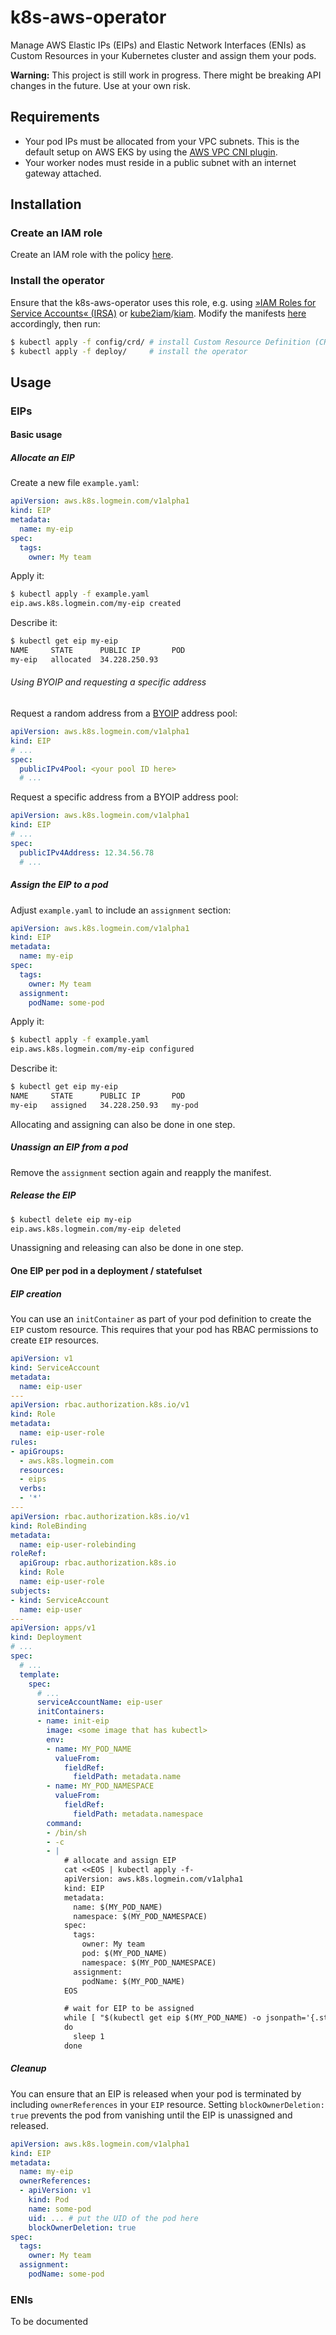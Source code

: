 # k8s-aws-operator

Manage AWS Elastic IPs (EIPs) and Elastic Network Interfaces (ENIs) as Custom Resources in your Kubernetes cluster and assign them your pods.

**Warning:** This project is still work in progress. There might be breaking API changes in the future. Use at your own risk.

## Requirements

* Your pod IPs must be allocated from your VPC subnets. This is the default setup on AWS EKS by using the [AWS VPC CNI plugin](https://github.com/aws/amazon-vpc-cni-k8s).
* Your worker nodes must reside in a public subnet with an internet gateway attached.

## Installation

### Create an IAM role

Create an IAM role with the policy [here](iam/policy.json).

### Install the operator

Ensure that the k8s-aws-operator uses this role, e.g. using [»IAM Roles for Service Accounts« (IRSA)](https://docs.aws.amazon.com/eks/latest/userguide/iam-roles-for-service-accounts.html) or [kube2iam](https://github.com/jtblin/kube2iam)/[kiam](https://github.com/uswitch/kiam). Modify the manifests [here](deploy) accordingly, then run:

```bash
$ kubectl apply -f config/crd/ # install Custom Resource Definition (CRD) for EIP Custom Resource
$ kubectl apply -f deploy/     # install the operator
```

## Usage

### EIPs

#### Basic usage

##### Allocate an EIP

Create a new file `example.yaml`:
```yaml
apiVersion: aws.k8s.logmein.com/v1alpha1
kind: EIP
metadata:
  name: my-eip
spec:
  tags:
    owner: My team
```

Apply it:
```bash
$ kubectl apply -f example.yaml
eip.aws.k8s.logmein.com/my-eip created
```

Describe it:
```bash
$ kubectl get eip my-eip
NAME     STATE      PUBLIC IP       POD
my-eip   allocated  34.228.250.93
```

###### Using BYOIP and requesting a specific address

Request a random address from a [BYOIP](https://docs.aws.amazon.com/AWSEC2/latest/UserGuide/ec2-byoip.html) address pool:

```yaml
apiVersion: aws.k8s.logmein.com/v1alpha1
kind: EIP
# ...
spec:
  publicIPv4Pool: <your pool ID here>
  # ...
```

Request a specific address from a BYOIP address pool:

```yaml
apiVersion: aws.k8s.logmein.com/v1alpha1
kind: EIP
# ...
spec:
  publicIPv4Address: 12.34.56.78
  # ...
```

##### Assign the EIP to a pod

Adjust `example.yaml` to include an `assignment` section:
```yaml
apiVersion: aws.k8s.logmein.com/v1alpha1
kind: EIP
metadata:
  name: my-eip
spec:
  tags:
    owner: My team
  assignment:
    podName: some-pod
```

Apply it:
```bash
$ kubectl apply -f example.yaml
eip.aws.k8s.logmein.com/my-eip configured
```

Describe it:
```bash
$ kubectl get eip my-eip
NAME     STATE      PUBLIC IP       POD
my-eip   assigned   34.228.250.93   my-pod
```

Allocating and assigning can also be done in one step.

##### Unassign an EIP from a pod

Remove the `assignment` section again and reapply the manifest.

##### Release the EIP

```bash
$ kubectl delete eip my-eip
eip.aws.k8s.logmein.com/my-eip deleted
```

Unassigning and releasing can also be done in one step.

#### One EIP per pod in a deployment / statefulset

##### EIP creation

You can use an `initContainer` as part of your pod definition to create the `EIP` custom resource. This requires that your pod has RBAC permissions to create `EIP` resources.

```yaml
apiVersion: v1
kind: ServiceAccount
metadata:
  name: eip-user
---
apiVersion: rbac.authorization.k8s.io/v1
kind: Role
metadata:
  name: eip-user-role
rules:
- apiGroups:
  - aws.k8s.logmein.com
  resources:
  - eips
  verbs:
  - '*'
---
apiVersion: rbac.authorization.k8s.io/v1
kind: RoleBinding
metadata:
  name: eip-user-rolebinding
roleRef:
  apiGroup: rbac.authorization.k8s.io
  kind: Role
  name: eip-user-role
subjects:
- kind: ServiceAccount
  name: eip-user
---
apiVersion: apps/v1
kind: Deployment
# ...
spec:
  # ...
  template:
    spec:
      # ...
      serviceAccountName: eip-user
      initContainers:
      - name: init-eip
        image: <some image that has kubectl>
        env:
        - name: MY_POD_NAME
          valueFrom:
            fieldRef:
              fieldPath: metadata.name
        - name: MY_POD_NAMESPACE
          valueFrom:
            fieldRef:
              fieldPath: metadata.namespace
        command:
        - /bin/sh
        - -c
        - |
            # allocate and assign EIP
            cat <<EOS | kubectl apply -f-
            apiVersion: aws.k8s.logmein.com/v1alpha1
            kind: EIP
            metadata:
              name: $(MY_POD_NAME)
              namespace: $(MY_POD_NAMESPACE)
            spec:
              tags:
                owner: My team
                pod: $(MY_POD_NAME)
                namespace: $(MY_POD_NAMESPACE)
              assignment:
                podName: $(MY_POD_NAME)
            EOS

            # wait for EIP to be assigned
            while [ "$(kubectl get eip $(MY_POD_NAME) -o jsonpath='{.status.state}')" != "assigned" ]
            do
              sleep 1
            done
```

##### Cleanup

You can ensure that an EIP is released when your pod is terminated by including `ownerReferences` in your `EIP` resource. Setting `blockOwnerDeletion: true` prevents the pod from vanishing until the EIP is unassigned and released.

```yaml
apiVersion: aws.k8s.logmein.com/v1alpha1
kind: EIP
metadata:
  name: my-eip
  ownerReferences:
  - apiVersion: v1
    kind: Pod
    name: some-pod
    uid: ... # put the UID of the pod here
    blockOwnerDeletion: true
spec:
  tags:
    owner: My team
  assignment:
    podName: some-pod
```

### ENIs

To be documented